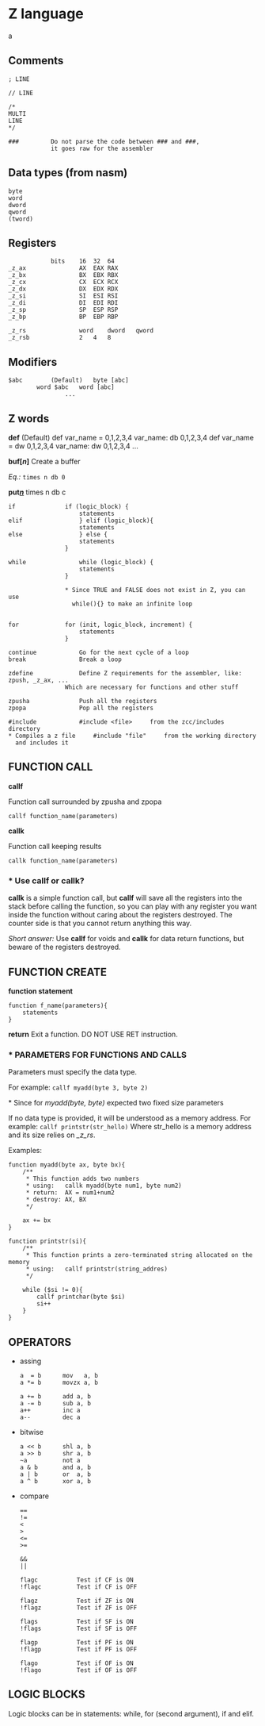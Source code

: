 # Z language
a

## Comments

	; LINE

	// LINE

	/*
	MULTI
	LINE
	*/

	###			Do not parse the code between ### and ###,
				it goes raw for the assembler

## Data types (from nasm)

	byte
	word
	dword
	qword
	(tword)

## Registers
				bits	16	32	64
	_z_ax				AX	EAX	RAX
	_z_bx				BX	EBX	RBX
	_z_cx				CX	ECX	RCX
	_z_dx				DX	EDX	RDX
	_z_si				SI	ESI	RSI
	_z_di				DI	EDI	RDI
	_z_sp				SP	ESP	RSP
	_z_bp				BP	EBP	RBP

	_z_rs				word	dword	qword
	_z_rsb				2	4	8


## Modifiers

	$abc		(Default)	byte [abc]
			word $abc	word [abc]
					...

## Z words

**def**		(Default)	def var_name = 0,1,2,3,4		var_name: db 0,1,2,3,4
					def var_name = dw 0,1,2,3,4		var_name: dw 0,1,2,3,4
					...

**buf[*n*]**
Create a buffer

*Eq.:* `times n db 0`


**put[*n*](*c*)**			times n db c

	if				if (logic_block) {
						statements
	elif				} elif (logic_block){
						statements
	else				} else {
						statements
					}

	while				while (logic_block) {
						statements
					}

					* Since TRUE and FALSE does not exist in Z, you can use
					  while(){} to make an infinite loop


	for				for (init, logic_block, increment) {
						statements
					}

	continue			Go for the next cycle of a loop
	break				Break a loop

	zdefine				Define Z requirements for the assembler, like: zpush, _z_ax, ...
					Which are necessary for functions and other stuff

	zpusha				Push all the registers
	zpopa				Pop all the registers

	#include			#include <file>		from the zcc/includes directory
	* Compiles a z file		#include "file"		from the working directory
	  and includes it


## FUNCTION CALL

**callf**

Function call surrounded by zpusha and zpopa

`callf function_name(parameters)`


**callk**

Function call keeping results

`callk function_name(parameters)`

### * Use callf or callk?
**callk** is a simple function call, but **callf** will save all the registers into the stack before calling the function, so you can play with any register you want inside the function without caring about the registers destroyed. The counter side is that you cannot return anything this way.

*Short answer:*	Use **callf** for voids and **callk** for data return functions, but beware of the registers destroyed.


## FUNCTION CREATE

**function statement**
```
function f_name(parameters){
	statements
}
```

**return**
Exit a function. DO NOT USE  RET instruction.



### * PARAMETERS FOR FUNCTIONS AND CALLS
Parameters must specify the data type.

For example:
`callf myadd(byte 3, byte 2)`

\* Since for *myadd(byte, byte)* expected two fixed size parameters
							
							
If no data type is provided, it will be understood as a memory address.
For example:
`callf printstr(str_hello)`
Where str_hello is a memory address and its size relies on *_z_rs*.


Examples:
```
function myadd(byte ax, byte bx){
	/**
	 * This function adds two numbers
	 * using:	callk myadd(byte num1, byte num2)
	 * return:	AX = num1+num2
	 * destroy:	AX, BX
	 */

	ax += bx
}
```
```
function printstr(si){
	/**
	 * This function prints a zero-terminated string allocated on the memory
	 * using:	callf printstr(string_addres)
	 */
	
	while ($si != 0){
		callf printchar(byte $si)
		si++
	}
}
```

## OPERATORS

- assing

	```
	a  = b		mov   a, b	
	a *= b		movzx a, b

	a += b		add a, b
	a -= b		sub a, b
	a++			inc a
	a--			dec a
	```

- bitwise

	```
	a << b		shl a, b
	a >> b		shr a, b
	~a			not a
	a & b		and a, b
	a | b		or  a, b
	a ^ b		xor a, b
	```

- compare

	```
	==
	!=
	<
	>
	<=
	>=

	&&
	||

	flagc			Test if CF is ON
	!flagc			Test if CF is OFF

	flagz			Test if ZF is ON
	!flagz			Test if ZF is OFF

	flags			Test if SF is ON
	!flags			Test if SF is OFF

	flagp			Test if PF is ON
	!flagp			Test if PF is OFF

	flago			Test if OF is ON
	!flago			Test if OF is OFF
	```


## LOGIC BLOCKS

Logic blocks can be in statements:  while, for (second argument), if and elif.
		

